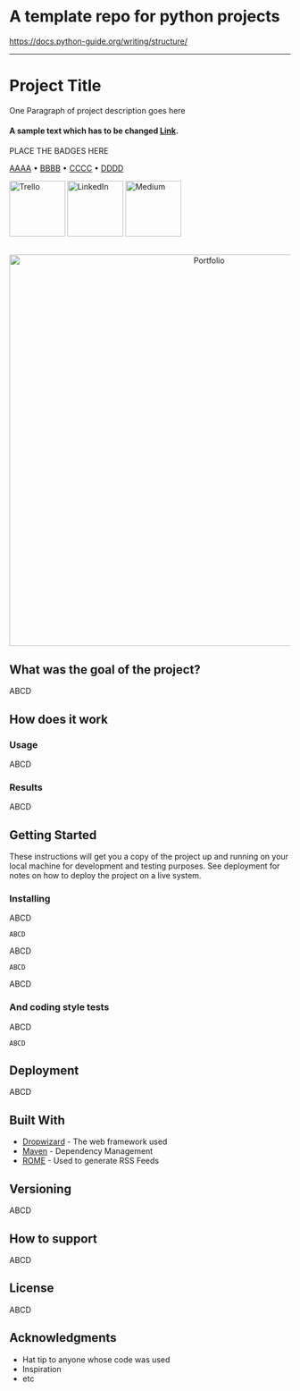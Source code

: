 # A template repo for python projects
https://docs.python-guide.org/writing/structure/


-------------------------------------------------------------
# Project Title

One Paragraph of project description goes here
<br>
<h4 align="left"> A sample text which has to be changed <a href="http://google.com" target="_blank">Link</a>.</h4>



<p align="left">
PLACE THE BADGES HERE
</p>

<p align="left">
  <a href="#AAA">AAAA</a> •
  <a href="#BBB">BBBB</a> •
  <a href="#CCC">CCCC</a> •
  <a href="#DDD">DDDD</a> 
</p>



<p float="left">
  <a href="http://https://trello.com/"><img src="https://github.com/VTuri/readme_template/blob/master/trello-logo.png" alt="Trello" width="100" height="100"></a> </t>
<a href="https://www.linkedin.com/in/vajkturi/"><img src="https://github.com/VTuri/readme_template/blob/master/linkedin-logo.png" alt="LinkedIn" width="100" height="100"></a> </t>
<a href="https://medium.com/@turi.vajk"><img src="https://github.com/VTuri/readme_template/blob/master/medium-icon.png" alt="Medium" width="100" height="100"></a>  
 </t> </p>




##

<p align="center">
  <a href="https://google.com/">
    <img alt="Portfolio" title="Portfolio" src="img_placeholder.png" width="700">
  </a>
</p>




## What was the goal of the project?
ABCD
## How does it work

### Usage
ABCD
### Results
ABCD

## Getting Started

These instructions will get you a copy of the project up and running on your local machine for development and testing purposes. See deployment for notes on how to deploy the project on a live system.


### Installing


ABCD

```
ABCD
```

ABCD
```
ABCD
```

ABCD



### And coding style tests

ABCD
```
ABCD
```

## Deployment

ABCD
## Built With

* [Dropwizard](http://www.dropwizard.io/1.0.2/docs/) - The web framework used
* [Maven](https://maven.apache.org/) - Dependency Management
* [ROME](https://rometools.github.io/rome/) - Used to generate RSS Feeds



## Versioning

ABCD

## How to support
ABCD
## License

ABCD
## Acknowledgments

* Hat tip to anyone whose code was used
* Inspiration
* etc

